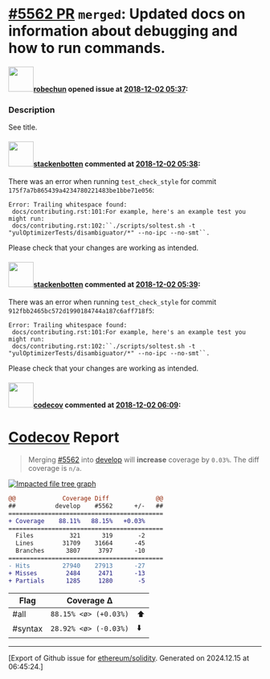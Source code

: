 # [\#5562 PR](https://github.com/ethereum/solidity/pull/5562) `merged`: Updated docs on information about debugging and how to run commands.

#### <img src="https://avatars.githubusercontent.com/u/19492578?u=8c55e77eeb572dbfddf30ba202f1c6d23be8e278&v=4" width="50">[robechun](https://github.com/robechun) opened issue at [2018-12-02 05:37](https://github.com/ethereum/solidity/pull/5562):

### Description
See title.

#### <img src="https://avatars.githubusercontent.com/u/44874361?v=4" width="50">[stackenbotten](https://github.com/stackenbotten) commented at [2018-12-02 05:38](https://github.com/ethereum/solidity/pull/5562#issuecomment-443483303):

There was an error when running `test_check_style` for commit `175f7a7b865439a4234780221483be1bbe71e056`:
```
Error: Trailing whitespace found:
 docs/contributing.rst:101:For example, here's an example test you might run: 
 docs/contributing.rst:102:``./scripts/soltest.sh -t "yulOptimizerTests/disambiguator/*" --no-ipc --no-smt``. 

```
Please check that your changes are working as intended.

#### <img src="https://avatars.githubusercontent.com/u/44874361?v=4" width="50">[stackenbotten](https://github.com/stackenbotten) commented at [2018-12-02 05:39](https://github.com/ethereum/solidity/pull/5562#issuecomment-443483336):

There was an error when running `test_check_style` for commit `912fbb2465bc572d1990184744a187c6aff718f5`:
```
Error: Trailing whitespace found:
 docs/contributing.rst:101:For example, here's an example test you might run: 
 docs/contributing.rst:102:``./scripts/soltest.sh -t "yulOptimizerTests/disambiguator/*" --no-ipc --no-smt``. 

```
Please check that your changes are working as intended.

#### <img src="https://avatars.githubusercontent.com/in/254?v=4" width="50">[codecov](https://github.com/apps/codecov) commented at [2018-12-02 06:09](https://github.com/ethereum/solidity/pull/5562#issuecomment-443484471):

# [Codecov](https://codecov.io/gh/ethereum/solidity/pull/5562?src=pr&el=h1) Report
> Merging [#5562](https://codecov.io/gh/ethereum/solidity/pull/5562?src=pr&el=desc) into [develop](https://codecov.io/gh/ethereum/solidity/commit/aaeb74f59283486ee95d71f896cf2dd6cbe503f7?src=pr&el=desc) will **increase** coverage by `0.03%`.
> The diff coverage is `n/a`.

[![Impacted file tree graph](https://codecov.io/gh/ethereum/solidity/pull/5562/graphs/tree.svg?width=650&token=87PGzVEwU0&height=150&src=pr)](https://codecov.io/gh/ethereum/solidity/pull/5562?src=pr&el=tree)

```diff
@@             Coverage Diff             @@
##           develop    #5562      +/-   ##
===========================================
+ Coverage    88.11%   88.15%   +0.03%     
===========================================
  Files          321      319       -2     
  Lines        31709    31664      -45     
  Branches      3807     3797      -10     
===========================================
- Hits         27940    27913      -27     
+ Misses        2484     2471      -13     
+ Partials      1285     1280       -5
```

| Flag | Coverage Δ | |
|---|---|---|
| #all | `88.15% <ø> (+0.03%)` | :arrow_up: |
| #syntax | `28.92% <ø> (-0.03%)` | :arrow_down: |


-------------------------------------------------------------------------------



[Export of Github issue for [ethereum/solidity](https://github.com/ethereum/solidity). Generated on 2024.12.15 at 06:45:24.]
